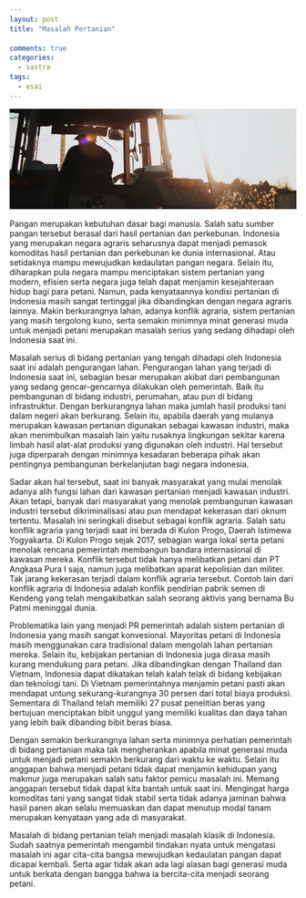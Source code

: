 ```yaml
---
layout: post
title: "Masalah Pertanian"

comments: true
categories:
  - sastra
tags:
  - esai
---
```


![Farm](/images/tani.png)

Pangan merupakan kebutuhan dasar bagi manusia. Salah satu sumber pangan tersebut berasal dari hasil pertanian dan perkebunan. Indonesia yang merupakan negara agraris seharusnya dapat menjadi pemasok komoditas hasil pertanian dan perkebunan ke dunia internasional. Atau setidaknya mampu mewujudkan kedaulatan pangan negara. Selain itu, diharapkan pula negara mampu menciptakan sistem pertanian yang modern, efisien serta negara juga telah dapat menjamin kesejahteraan hidup bagi para petani. Namun, pada kenyataannya kondisi pertanian di Indonesia masih sangat tertinggal jika dibandingkan dengan negara agraris lainnya. Makin berkurangnya lahan, adanya konflik agraria, sistem pertanian yang masih tergolong kuno, serta semakin minimnya minat generasi muda untuk menjadi petani merupakan masalah serius yang sedang dihadapi oleh Indonesia saat ini.

Masalah serius di bidang pertanian yang tengah dihadapi oleh Indonesia saat ini adalah pengurangan lahan. Pengurangan lahan yang terjadi di Indonesia saat ini, sebagian besar merupakan akibat dari pembangunan yang sedang gencar-gencarnya dilakukan oleh pemerintah. Baik itu pembangunan di bidang industri, perumahan, atau pun di bidang infrastruktur. Dengan berkurangnya lahan maka jumlah hasil produksi tani dalam negeri akan berkurang. Selain itu, apabila daerah yang mulanya merupakan kawasan pertanian digunakan sebagai kawasan industri, maka akan menimbulkan masalah lain yaitu rusaknya lingkungan sekitar karena limbah hasil alat-alat produksi yang digunakan oleh industri. Hal tersebut juga diperparah dengan minimnya kesadaran beberapa pihak akan pentingnya pembangunan berkelanjutan bagi negara indonesia.

Sadar akan hal tersebut, saat ini banyak masyarakat yang mulai menolak adanya alih fungsi lahan dari kawasan pertanian menjadi kawasan industri. Akan tetapi, banyak dari masyarakat yang menolak pembangunan kawasan industri tersebut dikriminalisasi atau pun mendapat kekerasan dari oknum tertentu. Masalah ini seringkali disebut sebagai konflik agraria. Salah satu konflik agraria yang terjadi saat ini berada di Kulon Progo, Daerah Istimewa Yogyakarta. Di Kulon Progo sejak 2017, sebagian warga lokal serta petani menolak rencana pemerintah membangun bandara internasional di kawasan mereka. Konflik tersebut tidak hanya melibatkan petani dan PT Angkasa Pura I saja, namun juga melibatkan aparat kepolisian dan militer. Tak jarang kekerasan terjadi dalam konflik agraria tersebut. Contoh lain dari konflik agraria di Indonesia adalah konflik pendirian pabrik semen di Kendeng yang telah mengakibatkan salah seorang aktivis yang bernama Bu Patmi meninggal dunia.

Problematika lain yang menjadi PR pemerintah adalah sistem pertanian di Indonesia yang masih sangat konvesional. Mayoritas petani di Indonesia masih menggunakan cara tradisional dalam mengolah lahan pertanian mereka. Selain itu, kebijakan pertanian di Indonesia juga dirasa masih kurang mendukung para petani. Jika dibandingkan dengan Thailand dan Vietnam, Indonesia dapat dikatakan telah kalah telak di bidang kebijakan dan teknologi tani. Di Vietnam pemerintahnya menjamin petani pasti akan mendapat untung sekurang-kurangnya 30 persen dari total biaya produksi. Sementara di Thailand telah memiliki 27 pusat penelitian beras yang bertujuan menciptakan bibit unggul yang memiliki kualitas dan daya tahan yang lebih baik dibanding bibit beras biasa.

Dengan semakin berkurangnya lahan serta minimnya perhatian pemerintah di bidang pertanian maka tak mengherankan apabila minat generasi muda untuk menjadi petani semakin berkurang dari waktu ke waktu. Selain itu anggapan bahwa menjadi petani tidak dapat menjamin kehidupan yang makmur juga merupakan salah satu faktor pemicu masalah ini. Memang anggapan tersebut tidak dapat kita bantah untuk saat ini. Mengingat harga komoditas tani yang sangat tidak stabil serta tidak adanya jaminan bahwa hasil panen akan selalu memuaskan dan dapat menutup modal tanam merupakan kenyataan yang ada di masyarakat.

Masalah di bidang pertanian telah menjadi masalah klasik di Indonesia. Sudah saatnya pemerintah mengambil tindakan nyata untuk mengatasi masalah ini agar cita-cita bangsa mewujudkan kedaulatan pangan dapat dicapai kembali. Serta agar tidak akan ada lagi alasan bagi generasi muda untuk berkata dengan bangga bahwa ia bercita-cita menjadi seorang petani.
